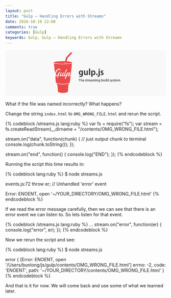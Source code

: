 ```yaml
---
layout: post
title: "Gulp – Handling Errors with Streams"
date: 2016-10-10 22:08
comments: true
categories: [Gulp]
keywords: Gulp, Gulp – Handling Errors with Streams
---
```


<p>
  <img src="/images/gulpjs.jpg" width="600" alt="Gulp, Gulp – Handling Errors with Streams" />
</p>

<p>
  What if the file was named incorrectly? What happens?
</p>

<p>
  Change the string <code>index.html</code> to <code>OMG_WRONG_FILE.html</code> and rerun the script.
</p>

{% codeblock /streams.js lang:ruby %}
var fs = require("fs");
var stream = fs.createReadStream(__dirname + "/contents/OMG_WRONG_FILE.html");

stream.on("data", function(chunk) {
  // just output chunk to terminal
  console.log(chunk.toString());
});

stream.on("end", function() {
  console.log("END");
});
{% endcodeblock %}

<p>
  Running the script this time results in:
</p>

{% codeblock lang:ruby %}
$ node streams.js

events.js:72
        throw er; // Unhandled 'error' event

Error: ENOENT, open '~/YOUR_DIRECTORY/OMG_WRONG_FILE.html'
{% endcodeblock %}

<p>
  If we read the error message carefully, then we can see that there is an error event we can listen to. So lets listen for that event.
</p>

{% codeblock /streams.js lang:ruby %}
...
stream.on("error", function(er) {
  console.log("error", er);
});
{% endcodeblock %}

<p>
  Now we rerun the script and see:
</p>

{% codeblock lang:ruby %}
$ node streams.js

error { [Error: ENOENT, open '/Users/bunlong/js/gulp/contents/OMG_WRONG_FILE.html']
  errno: -2,
  code: 'ENOENT',
  path: '~/YOUR_DIRECTORY/contents/OMG_WRONG_FILE.html' }
{% endcodeblock %}

<p>
  And that is it for now. We will come back and use some of what we learned later.
</p>
